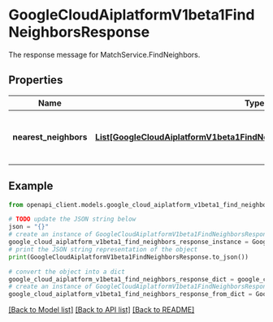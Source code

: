 # GoogleCloudAiplatformV1beta1FindNeighborsResponse

The response message for MatchService.FindNeighbors.

## Properties

Name | Type | Description | Notes
------------ | ------------- | ------------- | -------------
**nearest_neighbors** | [**List[GoogleCloudAiplatformV1beta1FindNeighborsResponseNearestNeighbors]**](GoogleCloudAiplatformV1beta1FindNeighborsResponseNearestNeighbors.md) | The nearest neighbors of the query datapoints. | [optional] 

## Example

```python
from openapi_client.models.google_cloud_aiplatform_v1beta1_find_neighbors_response import GoogleCloudAiplatformV1beta1FindNeighborsResponse

# TODO update the JSON string below
json = "{}"
# create an instance of GoogleCloudAiplatformV1beta1FindNeighborsResponse from a JSON string
google_cloud_aiplatform_v1beta1_find_neighbors_response_instance = GoogleCloudAiplatformV1beta1FindNeighborsResponse.from_json(json)
# print the JSON string representation of the object
print(GoogleCloudAiplatformV1beta1FindNeighborsResponse.to_json())

# convert the object into a dict
google_cloud_aiplatform_v1beta1_find_neighbors_response_dict = google_cloud_aiplatform_v1beta1_find_neighbors_response_instance.to_dict()
# create an instance of GoogleCloudAiplatformV1beta1FindNeighborsResponse from a dict
google_cloud_aiplatform_v1beta1_find_neighbors_response_from_dict = GoogleCloudAiplatformV1beta1FindNeighborsResponse.from_dict(google_cloud_aiplatform_v1beta1_find_neighbors_response_dict)
```
[[Back to Model list]](../README.md#documentation-for-models) [[Back to API list]](../README.md#documentation-for-api-endpoints) [[Back to README]](../README.md)


